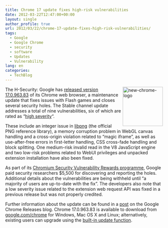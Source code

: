 ```yaml
---
title: Chrome 17 update fixes high-risk vulnerabilities
date: 2012-03-22T12:47:00+00:00
layout: single
author_profile: true
url: 2012/03/22/chrome-17-update-fixes-high-risk-vulnerabilities/
tags:
  - Google
  - Google Chrome
  - security
  - software
  - Updates
  - Vulnerability
lang: en
categories: 
  - TechBlog
---
```

[<img title="new-chrome-logo" border="0" alt="new-chrome-logo" align="right" src="http://lh4.ggpht.com/-gRhdAHeQVjA/T2sYQCGgkjI/AAAAAAAAFRc/xlFa7prQDHI/new-chrome-logo_thumb%25255B1%25255D.png?imgmax=800" width="128" height="125" />](http://lh5.ggpht.com/-oE9AqbdwcfE/T2sYKP0JlDI/AAAAAAAAFRU/CuCvzQKh35E/s1600-h/new-chrome-logo%25255B3%25255D.png)The H-Security: Google has [released version 17.0.963.83](http://googlechromereleases.blogspot.co.uk/2012/03/stable-channel-update_21.html) of its Chrome web browser, a maintenance update that fixes issues with Flash games and closes several security holes. The Stable channel update addresses a total of nine vulnerabilities, six of which are rated as “[high severity](https://sites.google.com/a/chromium.org/dev/developers/severity-guidelines)“. 

These include an integer issue in [libpng](http://www.libpng.org/pub/png/libpng.html) (the official PNG reference library), a memory corruption problem in WebGL canvas handling and a cross-origin violation related to “magic iframe”, as well as use-after-free errors in first-letter handling, CSS cross-fade handling and block splitting. One medium-risk invalid read in the V8 JavaScript engine and two low-risk problems related to WebUI privileges and unpacked extension installation have also been fixed. 

As part of its [Chromium Security Vulnerability Rewards programme](https://sites.google.com/a/chromium.org/dev/Home/chromium-security), Google paid security researchers $5,500 for discovering and reporting the holes. Additional details about the vulnerabilities are being withheld until “a majority of users are up-to-date with the fix”. The developers also note that a low severity issue related to the extension web request API was fixed in a previous release but was not properly credited. 

Further information about the update can be found in a [post](http://googlechromereleases.blogspot.co.uk/2012/03/stable-channel-update_21.html) on the Google Chrome Releases blog. Chrome 17.0.963.83 is available to download from [google.com/chrome](https://www.google.com/chrome/) for Windows, Mac OS X and Linux; alternatively, existing users can upgrade using the [built-in update function](http://support.google.com/chrome/bin/answer.py?hl=en&answer=95414).